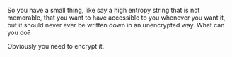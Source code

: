 So you have a small thing, like say a high entropy string that is not memorable, that you want to have accessible to you whenever you want it, but it should never ever be written down in an unencrypted way. What can you do?

Obviously you need to encrypt it. 

